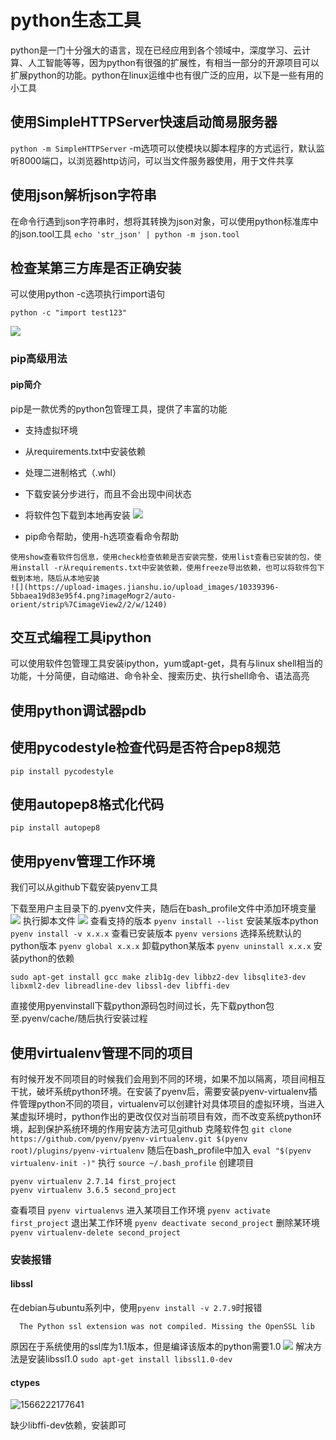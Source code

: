 # python生态工具

python是一门十分强大的语言，现在已经应用到各个领域中，深度学习、云计算、人工智能等等，因为python有很强的扩展性，有相当一部分的开源项目可以扩展python的功能。python在linux运维中也有很广泛的应用，以下是一些有用的小工具

## 使用SimpleHTTPServer快速启动简易服务器

`python -m SimpleHTTPServer`
-m选项可以使模块以脚本程序的方式运行，默认监听8000端口，以浏览器http访问，可以当文件服务器使用，用于文件共享

## 使用json解析json字符串

在命令行遇到json字符串时，想将其转换为json对象，可以使用python标准库中的json.tool工具
`echo 'str_json' | python -m json.tool`

## 检查某第三方库是否正确安装

可以使用python -c选项执行import语句

   ```
   python -c "import test123"
   ```
  ![](https://upload-images.jianshu.io/upload_images/10339396-b886b5ba64879e38.png?imageMogr2/auto-orient/strip%7CimageView2/2/w/1240)
### pip高级用法

#### pip简介

pip是一款优秀的python包管理工具，提供了丰富的功能

   - 支持虚拟环境
   - 从requirements.txt中安装依赖
   - 处理二进制格式（.whl）
   - 下载安装分步进行，而且不会出现中间状态
   - 将软件包下载到本地再安装
       ![](https://upload-images.jianshu.io/upload_images/10339396-b5e843a7769f4cf7.png?imageMogr2/auto-orient/strip%7CimageView2/2/w/1240)

   - pip命令帮助，使用-h选项查看命令帮助
```
使用show查看软件包信息，使用check检查依赖是否安装完整，使用list查看已安装的包，使用install -r从requirements.txt中安装依赖，使用freeze导出依赖，也可以将软件包下载到本地，随后从本地安装
![](https://upload-images.jianshu.io/upload_images/10339396-5bbaea19d83e95f4.png?imageMogr2/auto-orient/strip%7CimageView2/2/w/1240)
```
## 交互式编程工具ipython

可以使用软件包管理工具安装ipython，yum或apt-get，具有与linux shell相当的功能，十分简便，自动缩进、命令补全、搜索历史、执行shell命令、语法高亮

## 使用python调试器pdb

## 使用pycodestyle检查代码是否符合pep8规范

`pip install pycodestyle`

## 使用autopep8格式化代码

`pip install autopep8`

## 使用pyenv管理工作环境

我们可以从github下载安装pyenv工具

下载至用户主目录下的.pyenv文件夹，随后在bash_profile文件中添加环境变量
![](https://upload-images.jianshu.io/upload_images/10339396-e5aa772b7db2ba05.png?imageMogr2/auto-orient/strip%7CimageView2/2/w/1240)
执行脚本文件
![](https://upload-images.jianshu.io/upload_images/10339396-7112308dab9009ef.png?imageMogr2/auto-orient/strip%7CimageView2/2/w/1240)
查看支持的版本
```pyenv install --list```
安装某版本python
```pyenv install -v x.x.x```
查看已安装版本
```pyenv versions```
选择系统默认的python版本
```pyenv global x.x.x```
卸载python某版本
```pyenv uninstall x.x.x```
安装python的依赖

```shell
sudo apt-get install gcc make zlib1g-dev libbz2-dev libsqlite3-dev libxml2-dev libreadline-dev libssl-dev libffi-dev
```

直接使用pyenvinstall下载python源码包时间过长，先下载python包至.pyenv/cache/随后执行安装过程

## 使用virtualenv管理不同的项目

有时候开发不同项目的时候我们会用到不同的环境，如果不加以隔离，项目间相互干扰，破坏系统python环境。在安装了pyenv后，需要安装pyenv-virtualenv插件管理python不同的项目，virtualenv可以创建针对具体项目的虚拟环境，当进入某虚拟环境时，python作出的更改仅仅对当前项目有效，而不改变系统python环境，起到保护系统环境的作用安装方法可见github
克隆软件包
`git clone https://github.com/pyenv/pyenv-virtualenv.git $(pyenv root)/plugins/pyenv-virtualenv`
随后在bash_profile中加入
`eval "$(pyenv virtualenv-init -)"`
执行
`source ~/.bash_profile`
创建项目

```
pyenv virtualenv 2.7.14 first_project
pyenv virtualenv 3.6.5 second_project
```
查看项目
`pyenv virtualenvs`
进入某项目工作环境
`pyenv activate first_project`
退出某工作环境
`pyenv deactivate second_project`
 删除某环境
`pyenv virtualenv-delete second_project`

### 安装报错

#### libssl

  在debian与ubuntu系列中，使用`pyenv install -v 2.7.9`时报错
```
  The Python ssl extension was not compiled. Missing the OpenSSL lib
```
  原因在于系统使用的ssl库为1.1版本，但是编译该版本的python需要1.0
  ![](https://upload-images.jianshu.io/upload_images/10339396-fac939588add556f.png?imageMogr2/auto-orient/strip%7CimageView2/2/w/1240)
  解决方法是安装libssl1.0
  `sudo apt-get install libssl1.0-dev`

#### ctypes

![1566222177641](/home/xiaozhi/Documents/notes/python/linux/assets/1566222177641.png)

缺少libffi-dev依赖，安装即可

